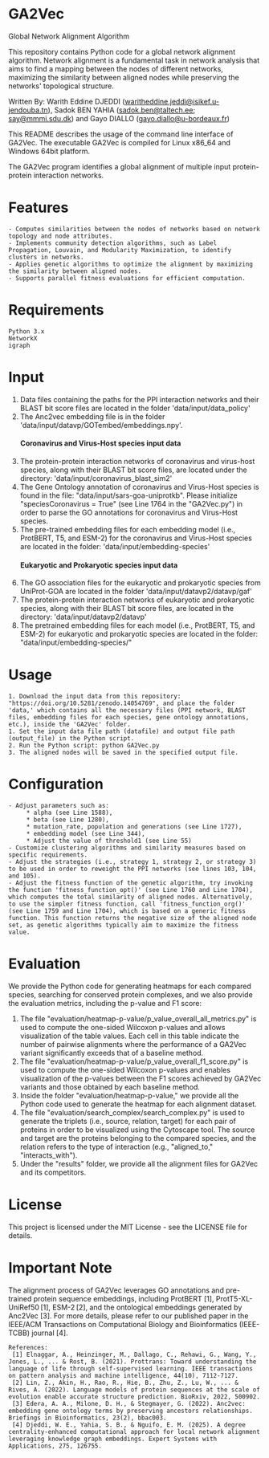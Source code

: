 # GA2Vec
Global Network Alignment Algorithm

This repository contains Python code for a global network alignment algorithm.
Network alignment is a fundamental task in network analysis that aims 
to find a mapping between the nodes of different networks, maximizing the similarity between aligned nodes while preserving the networks' topological structure.

Written By: Warith Eddine DJEDDI (waritheddine.jeddi@isikef.u-jendouba.tn),
            Sadok BEN YAHIA (sadok.ben@taltech.ee; say@mmmi.sdu.dk) and
            Gayo DIALLO (gayo.diallo@u-bordeaux.fr)

This README describes the usage of the command line interface of GA2Vec. 
The executable GA2Vec is compiled for Linux x86_64 and Windows 64bit platform.


The GA2Vec program identifies a global alignment of multiple input protein-protein interaction networks. 

# Features

    - Computes similarities between the nodes of networks based on network topology and node attributes.
    - Implements community detection algorithms, such as Label Propagation, Louvain, and Modularity Maximization, to identify clusters in networks.
    - Applies genetic algorithms to optimize the alignment by maximizing the similarity between aligned nodes.
    - Supports parallel fitness evaluations for efficient computation.
    
# Requirements

    Python 3.x
    NetworkX
    igraph

# Input
1) Data files containing the paths for the PPI interaction networks and their BLAST bit score files are located in the folder 'data/input/data_policy'
2) The Anc2vec embedding file is in the folder 'data/input/datavp/GOTembed/embeddings.npy'.
    #### Coronavirus and Virus-Host species input data
3) The protein-protein interaction networks of coronavirus and virus-host species, along with their BLAST bit score files, are located under the directory: 'data/input/coronavirus_blast_sim2'
4) The Gene Ontology annotation of coronavirus and Virus-Host species is found in the file: "data/input/sars-goa-uniprotkb". Please initialize "speciesCoronavirus = True" (see Line 1764 in the "GA2Vec.py") in order to parse the GO annotations for coronavirus and Virus-Host species.
5) The pre-trained embedding files for each embedding model (i.e., ProtBERT, T5, and ESM-2) for the coronavirus and Virus-Host species are located in the folder: 'data/input/embedding-species'
    #### Eukaryotic and Prokaryotic species input data
6) The GO association files for the eukaryotic and prokaryotic species from UniProt-GOA are located in the folder 'data/input/datavp2/datavp/gaf'
7) The protein-protein interaction networks of eukaryotic and prokaryotic species, along with their BLAST bit score files, are located in the directory: 'data/input/datavp2/datavp'
8) The pretrained embedding files for each model (i.e., ProtBERT, T5, and ESM-2) for eukaryotic and prokaryotic species are located in the folder: "data/input/embedding-species/"

# Usage
    1. Download the input data from this repository: "https://doi.org/10.5281/zenodo.14054769", and place the folder 'data,' which contains all the necessary files (PPI network, BLAST files, embedding files for each species, gene ontology annotations, etc.), inside the 'GA2Vec' folder.
    1. Set the input data file path (datafile) and output file path (output_file) in the Python script.
    2. Run the Python script: python GA2Vec.py
    3. The aligned nodes will be saved in the specified output file.

# Configuration

    - Adjust parameters such as:
         * alpha (see Line 1588), 
         * beta (see Line 1280), 
         * mutation_rate, population and generations (see Line 1727), 
         * embedding model (see Line 344),
         * Adjust the value of threshold1 (see Line 55)
    - Customize clustering algorithms and similarity measures based on specific requirements.
    - Adjust the strategies (i.e., strategy 1, strategy 2, or strategy 3) to be used in order to reweight the PPI networks (see lines 103, 104, and 105).
    - Adjust the fitness function of the genetic algorithm, try invoking the function 'fitness_function_opt()' (see Line 1760 and Line 1704), which computes the total similarity of aligned nodes. Alternatively, to use the simpler fitness function, call 'fitness_function_org()' (see Line 1759 and Line 1704), which is based on a generic fitness function. This function returns the negative size of the aligned node set, as genetic algorithms typically aim to maximize the fitness value.
# Evaluation
We provide the Python code for generating heatmaps for each compared species, searching for conserved protein complexes, and we also provide the evaluation metrics, including the p-value and F1 score:
1) The file "evaluation/heatmap-p-value/p_value_overall_all_metrics.py" is used to compute the one-sided Wilcoxon p-values and allows visualization of the table values. Each cell in this table indicate the number of pairwise alignments where the performance of a GA2Vec variant significantly exceeds that of a baseline method. 
2) The file "evaluation/heatmap-p-value/p_value_overall_f1_score.py" is used to compute the one-sided Wilcoxon p-values and enables visualization of the p-values between the F1 scores achieved by GA2Vec variants and those obtained by each baseline method.
3) Inside the folder "evaluation/heatmap-p-value," we provide all the Python code used to generate the heatmap for each alignment dataset. 
4) The file "evaluation/search_complex/search_complex.py" is used to generate the triplets (i.e., source, relation, target) for each pair of proteins in order to be visualized using the Cytoscape tool. The source and target are the proteins belonging to the compared species, and the relation refers to the type of interaction (e.g., "aligned_to," "interacts_with"). 
5) Under the "results" folder, we provide all the alignment files for GA2Vec and its competitors.
# License

This project is licensed under the MIT License - see the LICENSE file for details.

# Important Note
The alignment process of GA2Vec leverages GO annotations and pre-trained protein sequence embeddings, including ProtBERT [1], ProtT5-XL-UniRef50 [1], ESM-2 [2], and the ontological embeddings generated by Anc2Vec [3]. For more details, please refer to our published paper in the IEEE/ACM Transactions on Computational Biology and Bioinformatics (IEEE-TCBB) journal [4].

    References:  
     [1] Elnaggar, A., Heinzinger, M., Dallago, C., Rehawi, G., Wang, Y., Jones, L., ... & Rost, B. (2021). Prottrans: Toward understanding the language of life through self-supervised learning. IEEE transactions on pattern analysis and machine intelligence, 44(10), 7112-7127.
     [2] Lin, Z., Akin, H., Rao, R., Hie, B., Zhu, Z., Lu, W., ... & Rives, A. (2022). Language models of protein sequences at the scale of evolution enable accurate structure prediction. BioRxiv, 2022, 500902.
     [3] Edera, A. A., Milone, D. H., & Stegmayer, G. (2022). Anc2vec: embedding gene ontology terms by preserving ancestors relationships. Briefings in Bioinformatics, 23(2), bbac003.
     [4] Djeddi, W. E., Yahia, S. B., & Nguifo, E. M. (2025). A degree centrality-enhanced computational approach for local network alignment leveraging knowledge graph embeddings. Expert Systems with Applications, 275, 126755.
   





